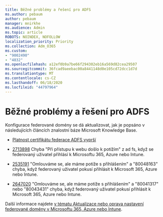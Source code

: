 ```yaml
---
title: Běžné problémy a řešení pro ADFS
ms.author: pebaum
author: pebaum
manager: mnirkhe
ms.audience: Admin
ms.topic: article
ROBOTS: NOINDEX, NOFOLLOW
localization_priority: Priority
ms.collection: Adm_O365
ms.custom:
- "9002490"
- "4832"
ms.openlocfilehash: a12ef0b9a7be66f294302eb16a569d82cea29507
ms.sourcegitcommit: 36fcad9aeebac00a8441148d0e105cd72dcc1d7d
ms.translationtype: MT
ms.contentlocale: cs-CZ
ms.lasthandoff: 06/18/2020
ms.locfileid: "44797964"
---
```

# <a name="common-issues-and-resolutions-for-adfs"></a>Běžné problémy a řešení pro ADFS

Konfigurace federované domény se dá aktualizovat, jak je popsáno v následujících článcích znalostní báze Microsoft Knowledge Base.

- [Platnost certifikátu federace ADFS vyprší](adfs-federation-certificate-expiring.md)

- [2713898](https://support.microsoft.com/help/2713898) Chyba "Při přístupu k webu došlo k potížím" z ad fs, když se federovaný uživatel přihlásí k Microsoftu 365, Azure nebo Intune.

- [2535191](https://support.microsoft.com/help/2535191) "Omlouváme se, ale máme potíže s přihlášením" a "80048163" chyba, když federovaný uživatel pokusí přihlásit k Microsoft 365, Azure nebo Intune.

- [2647020](https://support.microsoft.com/help/2647020) "Omlouváme se, ale máme potíže s přihlášením" a "80041317" nebo "80043431" chyba, když federovaný uživatel pokusí přihlásit k Microsoft 365, Azure nebo Intune.

Další informace najdete [v tématu Aktualizace nebo oprava nastavení federované domény v Microsoftu 365, Azure nebo Intune](https://docs.microsoft.com/office365/troubleshoot/active-directory/update-federated-domain-office-365).
